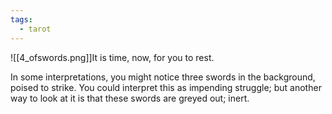 ```yaml
---
tags:
  - tarot
---
```

![[4_ofswords.png]]It is time, now, for you to rest. 

In some interpretations, you might notice three swords in the background, poised to strike. You could interpret this as impending struggle; but another way to look at it is that these swords are greyed out; inert.